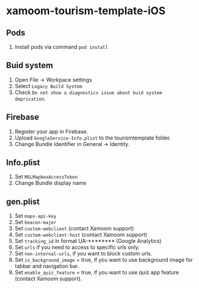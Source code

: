 # xamoom-tourism-template-iOS

## Pods
1. Install pods via command ```pod install```

## Buid system
1. Open File -> Workpace settings
2. Select ```Legacy Build System```
3. Check ```Do not show a diagnostics issue about buid system deprication```.

## Firebase
1. Register your app in Firebase.
2. Upload ```GoogleService-Info.plist``` to the tourismtemplate folder.
3. Change Bundle Identifier in General -> Identity.

## Info.plist
1. Set ```MGLMapboxAccessToken```
2. Change Bundle display name 

## gen.plist
1. Set ```maps-api-key```
2. Set ```beacon-major```
3. Set ```custom-webclient``` (contact Xamoom support)
4. Set ```custom-webclient-host``` (contact Xamoom support)
5. Set ```tracking_id``` in format UA-******** (Google Analytics)
6. Set ```urls``` if you need to access to specific urls only.
7. Set ```non-internal-urls```, if you want to block custom urls.
8. Set ```is_background_image``` = true, if you want to use background image for tabbar and navigation bar.
9. Set ```enable_quiz_feature``` = true, if you want to use quiz app feature (contact Xamoom support).

